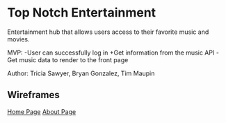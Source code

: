 # Top Notch Entertainment

Entertainment hub that allows users access to their favorite music and movies.

MVP:
-User can successfully log in
+Get information from the music API
-Get music data to render to the front page

Author: Tricia Sawyer, Bryan Gonzalez, Tim Maupin

## Wireframes

[Home Page](./wireframe-images/homePage.png)
[About Page](./wireframe-images/aboutPage.png)
